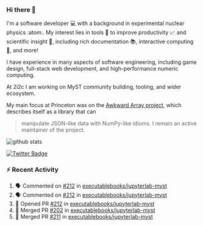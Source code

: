 ### Hi there 👋 

I'm a software developer 💻 with a background in experimental nuclear physics :atom:. My interest lies in tools :wrench: to improve productivity :chart_with_upwards_trend: and scientific insight :telescope:, including rich documentation 📚, interactive computing 🧮, and more! 

I have experience in many aspects of software engineering, including game design, full-stack web development, and high-performance numeric computing. 

At 2i2c I am working on MyST community building, tooling, and wider ecosystem. 

My main focus at Princeton was on the [Awkward Array project](awkward-array.org/), which describes itself as a library that can 
> manipulate JSON-like data with NumPy-like idioms. I remain an active maintainer of the project. 

![github stats](https://github-readme-stats.vercel.app/api?username=agoose77&show_icons=true&hide_rank=true&hide_title=true&bg_color=30,e76445,904e95&text_color=efe3ec&icon_color=efe3ec)
<!--
**agoose77/agoose77** is a ✨ _special_ ✨ repository because its `README.md` (this file) appears on your GitHub profile.

Here are some ideas to get you started:

- 🔭 I’m currently working on ...
- 🌱 I’m currently learning ...
- 👯 I’m looking to collaborate on ...
- 🤔 I’m looking for help with ...
- 💬 Ask me about ...
- 📫 How to reach me: ...
- 😄 Pronouns: ...
- ⚡ Fun fact: ...
-->

[![Twitter Badge](https://img.shields.io/twitter/follow/agoose77?style=flat-square&logo=Twitter&logoColor=white&color=cornflowerblue)](https://twitter.com/agoose77)

### :zap: Recent Activity

<!--START_SECTION:activity-->
1. 🗣 Commented on [#212](https://github.com/executablebooks/jupyterlab-myst/pull/212#issuecomment-1930274652) in [executablebooks/jupyterlab-myst](https://github.com/executablebooks/jupyterlab-myst)
2. 🗣 Commented on [#212](https://github.com/executablebooks/jupyterlab-myst/pull/212#issuecomment-1930032598) in [executablebooks/jupyterlab-myst](https://github.com/executablebooks/jupyterlab-myst)
3. 💪 Opened PR [#212](https://github.com/executablebooks/jupyterlab-myst/pull/212) in [executablebooks/jupyterlab-myst](https://github.com/executablebooks/jupyterlab-myst)
4. 🎉 Merged PR [#202](https://github.com/executablebooks/jupyterlab-myst/pull/202) in [executablebooks/jupyterlab-myst](https://github.com/executablebooks/jupyterlab-myst)
5. 🎉 Merged PR [#211](https://github.com/executablebooks/jupyterlab-myst/pull/211) in [executablebooks/jupyterlab-myst](https://github.com/executablebooks/jupyterlab-myst)
<!--END_SECTION:activity-->
